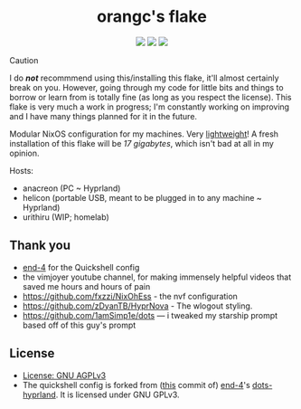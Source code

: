 <div align="center">
      <h1>orangc's flake</h1>
      <div>
         <a href="https://github.com/orangci/dots/stargazers"><img src="https://img.shields.io/github/stars/orangci/dots?color=F5BDE6&labelColor=303446&style=for-the-badge&logo=starship&logoColor=F5BDE6"></a>
         <!-- <a href="https://github.com/orangci/dots/"><img src="https://img.shields.io/github/repo-size/orangci/dots?color=C6A0F6&labelColor=303446&style=for-the-badge&logo=github&logoColor=C6A0F6"></a> -->
         <a = href="https://nixos.org"><img src="https://img.shields.io/badge/NixOS-Unstable-blue?style=for-the-badge&logo=NixOS&logoColor=white&label=NixOS&labelColor=303446&color=91D7E3"></a>
         <a href="https://github.com/orangci/dots/blob/main/LICENSE"><img src="https://img.shields.io/static/v1.svg?style=for-the-badge&label=License&message=AGPL3&colorA=313244&colorB=F5A97F&logo=unlicense&logoColor=F5A97F&"/></a>
      </div>
</div>


> [!CAUTION]
> I do ***not*** recommmend using this/installing this flake, it'll almost certainly break on you.
> However, going through my code for little bits and things to borrow or learn from is totally fine (as long as you respect the license).
> This flake is very much a work in progress; I'm constantly working on improving and I have many things planned for it in the future.

Modular NixOS configuration for my machines. Very [lightweight](https://orangc.net/n/disk-usage)! A fresh installation of this flake will be *17 gigabytes*, which isn't bad at all in my opinion.

Hosts:
- anacreon (PC ~ Hyprland)
- helicon (portable USB, meant to be plugged in to any machine ~ Hyprland)
- urithiru (WIP; homelab)

<!-- ## screenshots

<details>
<summary>Click to expand.</summary> 

![screenshot](.github/assets/screenshot.png)

</details> -->

## Thank you
- [end-4](https://github.com/end-4) for the Quickshell config
- the vimjoyer youtube channel, for making immensely helpful videos that saved me hours and hours of pain
- https://github.com/fxzzi/NixOhEss - the nvf configuration
- https://github.com/zDyanTB/HyprNova - The wlogout styling.
- https://github.com/1amSimp1e/dots — i tweaked my starship prompt based off of this guy's prompt

## License
- [License: GNU AGPLv3](./LICENSE)
 - The quickshell config is forked from ([this](https://github.com/end-4/dots-hyprland/commit/8c67c425e938b5cbcb8c2e49875216fc7590b784) commit of) [end-4](https://github.com/end-4)'s [dots-hyprland](https://github.com/end-4/dots-hyprland). It is licensed under GNU GPLv3.